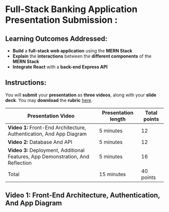 # Full-Stack Banking Application Presentation Submission :

## Learning Outcomes Addressed:

* **Build** a **full-stack web application** using the **MERN Stack**
* **Explain** the **interactions** between the **different components** of the **MERN Stack**
* **Integrate React** with a **back-end Express API**

## Instructions:

You will **submit** your **presentation** as **three videos**, along with your **slide deck**. You may **download** the **rubric** [here](/Docs/Full-Stack%20Banking%20Application%20Presentation%20Submission_rubric.pdf).

| Presentation Video                                                              | Presentation length | Total points    |
|---------------------------------------------------------------------------------|---------------------|-----------------|
| **Video 1:** Front-End Architecture, Authentication, And App Diagram            | 5 minutes           | 12              |
| **Video 2:** Database And API                                                   | 5 minutes           | 12              |
| **Video 3:** Deployment, Additional Features, App Demonstration, And Reflection | 5 minutes           | 16              |
| Total                                                                           | 15 minutes          | 40 points       |

## Video 1: Front-End Architecture, Authentication, And App Diagram

